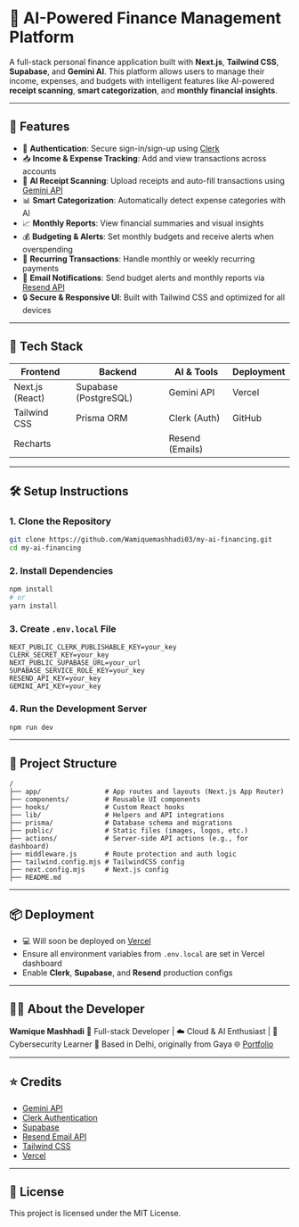 # 💸 AI-Powered Finance Management Platform

A full-stack personal finance application built with **Next.js**, **Tailwind CSS**, **Supabase**, and **Gemini AI**. This platform allows users to manage their income, expenses, and budgets with intelligent features like AI-powered **receipt scanning**, **smart categorization**, and **monthly financial insights**.

---

## 🚀 Features

- 🔐 **Authentication**: Secure sign-in/sign-up using [Clerk](https://clerk.dev)
- 📥 **Income & Expense Tracking**: Add and view transactions across accounts
- 🧠 **AI Receipt Scanning**: Upload receipts and auto-fill transactions using [Gemini API](https://deepmind.google/technologies/gemini/)
- 📊 **Smart Categorization**: Automatically detect expense categories with AI
- 📈 **Monthly Reports**: View financial summaries and visual insights
- 💰 **Budgeting & Alerts**: Set monthly budgets and receive alerts when overspending
- 🔁 **Recurring Transactions**: Handle monthly or weekly recurring payments
- 📧 **Email Notifications**: Send budget alerts and monthly reports via [Resend API](https://resend.com/)
- 🔒 **Secure & Responsive UI**: Built with Tailwind CSS and optimized for all devices

---

## 🧰 Tech Stack

| Frontend            | Backend              | AI & Tools          | Deployment |
|---------------------|----------------------|---------------------|------------|
| Next.js (React)     | Supabase (PostgreSQL)| Gemini API          | Vercel     |
| Tailwind CSS        | Prisma ORM           | Clerk (Auth)        | GitHub     |
| Recharts            |                      | Resend (Emails)     |            |

---

## 🛠️ Setup Instructions

### 1. Clone the Repository
```bash
git clone https://github.com/Wamiquemashhadi03/my-ai-financing.git
cd my-ai-financing
```


### 2. Install Dependencies

```bash
npm install
# or
yarn install
```

### 3. Create `.env.local` File

```env
NEXT_PUBLIC_CLERK_PUBLISHABLE_KEY=your_key
CLERK_SECRET_KEY=your_key
NEXT_PUBLIC_SUPABASE_URL=your_url
SUPABASE_SERVICE_ROLE_KEY=your_key
RESEND_API_KEY=your_key
GEMINI_API_KEY=your_key
```

### 4. Run the Development Server

```bash
npm run dev
```

---

## 🔄 Project Structure

```
/
├── app/                # App routes and layouts (Next.js App Router)
├── components/         # Reusable UI components
├── hooks/              # Custom React hooks
├── lib/                # Helpers and API integrations
├── prisma/             # Database schema and migrations
├── public/             # Static files (images, logos, etc.)
├── actions/            # Server-side API actions (e.g., for dashboard)
├── middleware.js       # Route protection and auth logic
├── tailwind.config.mjs # TailwindCSS config
├── next.config.mjs     # Next.js config
├── README.md

```


---

## 📦 Deployment

* 💻 Will soon be deployed on [Vercel](https://vercel.com/)
* Ensure all environment variables from `.env.local` are set in Vercel dashboard
* Enable **Clerk**, **Supabase**, and **Resend** production configs

---

## 🙋‍♂️ About the Developer

**Wamique Mashhadi**
🚀 Full-stack Developer | ☁️ Cloud & AI Enthusiast | 🔐 Cybersecurity Learner
📍 Based in Delhi, originally from Gaya
🌐 [Portfolio](https://wamique-mashhadi-portfolio.vercel.app/)

---

## ⭐ Credits

* [Gemini API](https://deepmind.google/technologies/gemini/)
* [Clerk Authentication](https://clerk.dev)
* [Supabase](https://supabase.com/)
* [Resend Email API](https://resend.com/)
* [Tailwind CSS](https://tailwindcss.com/)
* [Vercel](https://vercel.com/)

---

## 📜 License

This project is licensed under the MIT License.


